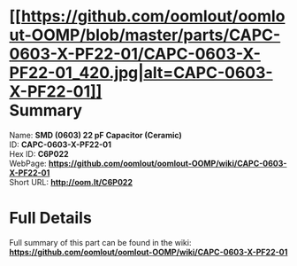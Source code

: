 
[[https://github.com/oomlout/oomlout-OOMP/blob/master/parts/CAPC-0603-X-PF22-01/CAPC-0603-X-PF22-01_420.jpg|alt=CAPC-0603-X-PF22-01]]     
Summary
=================
  
Name: __SMD (0603) 22 pF Capacitor (Ceramic)__    
ID: __CAPC-0603-X-PF22-01__   
Hex ID: __C6P022__   
WebPage: __https://github.com/oomlout/oomlout-OOMP/wiki/CAPC-0603-X-PF22-01__   
Short URL: __http://oom.lt/C6P022__   

Full Details
==========================
Full summary of this part can be found in the wiki:   
__https://github.com/oomlout/oomlout-OOMP/wiki/CAPC-0603-X-PF22-01__    

